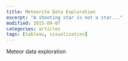 ```yaml
---
title: Meteorite Data Exploration
excerpt: "A shooting star is not a star..."
modified: 2015-09-07
categories: articles
tags: [tableau, visualization]
---
```


Meteor data exploration
